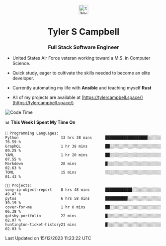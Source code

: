 <p align="center">
<a href="https://www.linkedin.com/in/t36campbell" target="blank"><img align="center" src="https://ik.imagekit.io/t36campbell/Portfolio/linkedin.png.original_m8bbGgPh6.png" alt="t36campbell" height="30" width="30" /></a>
</p>
<h1 align="center">Tyler S Campbell</h1>
<h3 align="center">Full Stack Software Engineer</h3>

* United States Air Force veteran working toward a M.S. in Computer Science.

* Quick study, eager to cultivate the skills needed to become an elite developer.

* Currently automating my life with **Ansible** and teaching myself **Rust**

* All of my projects are available at [https://tylercampbell.space/](https://tylercampbell.space/)

<!--START_SECTION:waka-->
![Code Time](http://img.shields.io/badge/Code%20Time-3%2C041%20hrs%203%20mins-blue)

📊 **This Week I Spent My Time On** 

```text
💬 Programming Languages: 
Python                   13 hrs 38 mins      ███████████████████░░░░░░   76.59 % 
GraphQL                  1 hr 38 mins        ██░░░░░░░░░░░░░░░░░░░░░░░   09.25 % 
YAML                     1 hr 20 mins        ██░░░░░░░░░░░░░░░░░░░░░░░   07.55 % 
Markdown                 28 mins             █░░░░░░░░░░░░░░░░░░░░░░░░   02.63 % 
TOML                     15 mins             ░░░░░░░░░░░░░░░░░░░░░░░░░   01.43 % 

🐱‍💻 Projects: 
sony-ip-object-report    8 hrs 48 mins       ████████████░░░░░░░░░░░░░   49.47 % 
pytos                    6 hrs 58 mins       ██████████░░░░░░░░░░░░░░░   39.19 % 
cover-for-me             1 hr 8 mins         ██░░░░░░░░░░░░░░░░░░░░░░░   06.38 % 
gatsby-portfolio         22 mins             █░░░░░░░░░░░░░░░░░░░░░░░░   02.07 % 
huntington-ticket-history21 mins             █░░░░░░░░░░░░░░░░░░░░░░░░   02.03 % 
```


 Last Updated on 15/12/2023 11:23:22 UTC
<!--END_SECTION:waka-->
